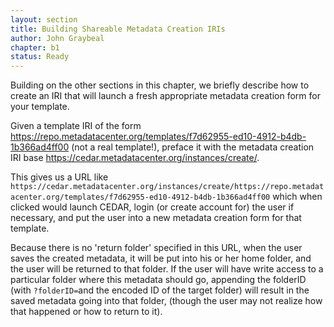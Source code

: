 ```yaml
---
layout: section
title: Building Shareable Metadata Creation IRIs
author: John Graybeal
chapter: b1
status: Ready
---
```


Building on the other sections in this chapter, we briefly describe how to create an IRI 
that will launch a fresh appropriate metadata creation form for your template. 

Given a template IRI of the form https://repo.metadatacenter.org/templates/f7d62955-ed10-4912-b4db-1b366ad4ff00 (not a real template!),
preface it with the metadata creation IRI base https://cedar.metadatacenter.org/instances/create/.

This gives us a URL like 
`https://cedar.metadatacenter.org/instances/create/https://repo.metadatacenter.org/templates/f7d62955-ed10-4912-b4db-1b366ad4ff00`
which when clicked would launch CEDAR, login (or create account for) the user if necessary, 
and put the user into a new metadata creation form for that template. 

Because there is no 'return folder' specified in this URL, 
when the user saves the created metadata, it will be put into his or her home folder, and the user will be returned to that folder.
If the user will have write access to a particular folder where this metadata should go, appending the folderID 
(with `?folderID=`and the encoded ID of the target folder) will result in the saved metadata going into that folder, 
(though the user may not realize how that happened or how to return to it).
